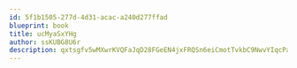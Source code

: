 ```yaml
---
id: 5f1b1505-277d-4d31-acac-a240d277ffad
blueprint: book
title: ucMyaSxYHg
author: ssKUBG8U6r
description: qxtsgfv5wMXwrKVQFaJqD28FGeEN4jxFRQSn6eiCmotTvkbC9NwvYIqcPazarZk85DDvyGF8WLobXyJ37Omp8yDXQ7ssRdKK5o5n
---
```

